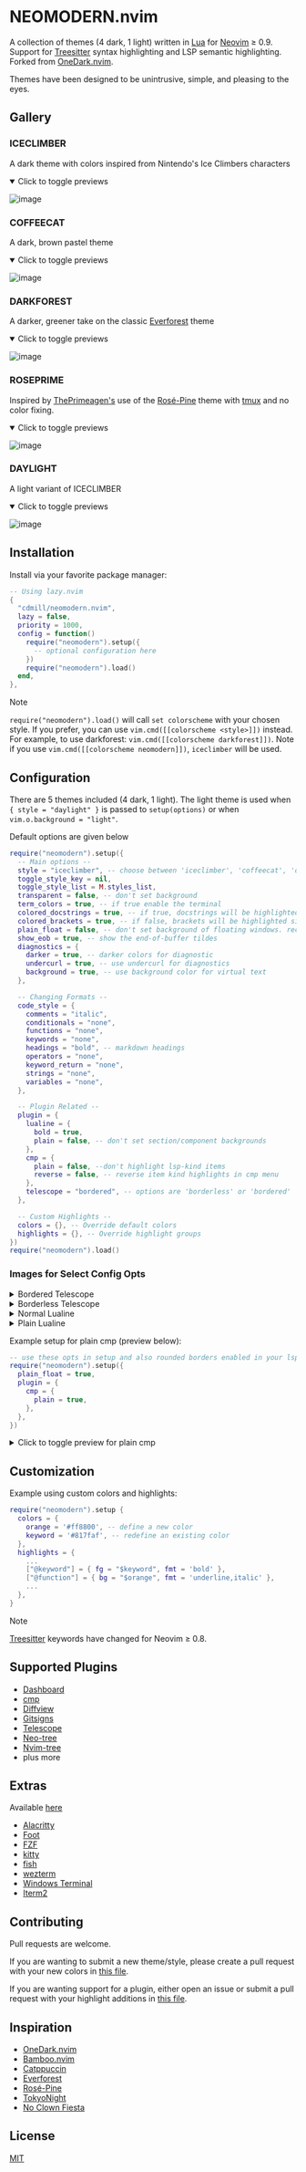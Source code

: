 # NEOMODERN.nvim

A collection of themes (4 dark, 1 light) written in [Lua](https://www.lua.org) for [Neovim](https://github.com/neovim/neovim) $\geq$ 0.9.
Support for [Treesitter](https://github.com/nvim-treesitter/nvim-treesitter) syntax highlighting and LSP semantic highlighting.
Forked from [OneDark.nvim](https://github.com/navarasu/onedark.nvim).

Themes have been designed to be unintrusive, simple, and pleasing to the eyes.

## Gallery

### ICECLIMBER

A dark theme with colors inspired from Nintendo's Ice Climbers characters

<details open>
<summary>Click to toggle previews</summary>

![image](https://github.com/cdmill/neomodern.nvim/blob/assets/iceclimber.png)

</details>

### COFFEECAT

A dark, brown pastel theme

<details open>
<summary>Click to toggle previews</summary>

![image](https://github.com/cdmill/neomodern.nvim/blob/assets/coffeecat.png)

</details>

### DARKFOREST

A darker, greener take on the classic [Everforest](https://github.com/sainnhe/everforest) theme

<details open>
<summary>Click to toggle previews</summary>

![image](https://github.com/cdmill/neomodern.nvim/blob/assets/darkforest.png)

</details>

### ROSEPRIME

Inspired by [ThePrimeagen's](https://github.com/ThePrimeagen) use of the [Rosé-Pine](https://github.com/rose-pine/neovim) theme with [tmux](https://github.com/tmux/tmux/wiki) and no color fixing.

<details open>
<summary>Click to toggle previews</summary>

![image](https://github.com/cdmill/neomodern.nvim/blob/assets/roseprime.png)

</details>

### DAYLIGHT

A light variant of ICECLIMBER

<details open>
<summary>Click to toggle previews</summary>

![image](https://github.com/cdmill/neomodern.nvim/blob/assets/daylight.png)

</details>

## Installation

Install via your favorite package manager:

```lua
-- Using lazy.nvim
{
  "cdmill/neomodern.nvim",
  lazy = false,
  priority = 1000,
  config = function()
    require("neomodern").setup({
      -- optional configuration here
    })
    require("neomodern").load()
  end,
},
```

> [!NOTE]
> `require("neomodern").load()` will call `set colorscheme` with your chosen style.
> If you prefer, you can use `vim.cmd([[colorscheme <style>]])` instead. For
> example, to use darkforest: `vim.cmd([[colorscheme darkforest]])`. Note if you
> use `vim.cmd([[colorscheme neomodern]])`, `iceclimber` will be used.

## Configuration

There are 5 themes included (4 dark, 1 light). The light theme is used when `{ style = "daylight" }` is passed to `setup(options)` or when `vim.o.background = "light"`.

Default options are given below

```lua
require("neomodern").setup({
  -- Main options --
  style = "iceclimber", -- choose between 'iceclimber', 'coffeecat', 'darkforest', 'roseprime', 'daylight'
  toggle_style_key = nil,
  toggle_style_list = M.styles_list,
  transparent = false, -- don't set background
  term_colors = true, -- if true enable the terminal
  colored_docstrings = true, -- if true, docstrings will be highlighted like strings, otherwise they will be highlighted like comments
  colored_brackets = true, -- if false, brackets will be highlighted similar to default fg color
  plain_float = false, -- don't set background of floating windows. recommended for when using floating windows with borders
  show_eob = true, -- show the end-of-buffer tildes
  diagnostics = {
    darker = true, -- darker colors for diagnostic
    undercurl = true, -- use undercurl for diagnostics
    background = true, -- use background color for virtual text
  },

  -- Changing Formats --
  code_style = {
    comments = "italic",
    conditionals = "none",
    functions = "none",
    keywords = "none",
    headings = "bold", -- markdown headings
    operators = "none",
    keyword_return = "none",
    strings = "none",
    variables = "none",
  },

  -- Plugin Related --
  plugin = {
    lualine = {
      bold = true,
      plain = false, -- don't set section/component backgrounds
    },
    cmp = {
      plain = false, --don't highlight lsp-kind items
      reverse = false, -- reverse item kind highlights in cmp menu
    },
    telescope = "bordered", -- options are 'borderless' or 'bordered'
  },

  -- Custom Highlights --
  colors = {}, -- Override default colors
  highlights = {}, -- Override highlight groups
})
require("neomodern").load()
```

### Images for Select Config Opts

<details close>
<summary>Bordered Telescope</summary>

![image](https://github.com/cdmill/neomodern.nvim/blob/assets/bordered-tscope.png)

</details>

<details close>
<summary>Borderless Telescope</summary>

![image](https://github.com/cdmill/neomodern.nvim/blob/assets/borderless-tscope.png)

</details>

<details close>
<summary>Normal Lualine</summary>

![image](https://github.com/cdmill/neomodern.nvim/blob/assets/roseprime.png)

</details>

<details close>
<summary>Plain Lualine</summary>

![image](https://github.com/cdmill/neomodern.nvim/blob/assets/plain_lualine.png)

</details>

Example setup for plain cmp (preview below):

```lua
-- use these opts in setup and also rounded borders enabled in your lsp config
require("neomodern").setup({
  plain_float = true,
  plugin = {
    cmp = {
      plain = true,
    },
  },
})
```

<details close>
<summary>Click to toggle preview for plain cmp</summary>

![image](https://github.com/cdmill/neomodern.nvim/blob/assets/plain_cmp.png)

</details>

## Customization

Example using custom colors and highlights:

```lua
require("neomodern").setup {
  colors = {
    orange = '#ff8800', -- define a new color
    keyword = '#817faf', -- redefine an existing color
  },
  highlights = {
    ...
    ["@keyword"] = { fg = "$keyword", fmt = 'bold' },
    ["@function"] = { bg = "$orange", fmt = 'underline,italic' },
    ...
  },
}
```

> [!NOTE]
> [Treesitter](https://github.com/nvim-treesitter/nvim-treesitter) keywords have changed for Neovim $\geq$ 0.8.


## Supported Plugins

- [Dashboard](https://github.com/nvimdev/dashboard-nvim)
- [cmp](https://github.com/hrsh7th/nvim-cmp)
- [Diffview](https://github.com/sindrets/diffview.nvim)
- [Gitsigns](https://github.com/lewis6991/gitsigns.nvim)
- [Telescope](https://github.com/nvim-telescope/telescope.nvim)
- [Neo-tree](https://github.com/nvim-neo-tree/neo-tree.nvim)
- [Nvim-tree](https://github.com/nvim-tree/nvim-tree.lua)
- plus more

## Extras

Available [here](https://github.com/cdmill/neomodern.nvim/tree/main/extras)

- [Alacritty](https://github.com/alacritty/alacritty)
- [Foot](https://codeberg.org/dnkl/foot)
- [FZF](https://github.com/junegunn/fzf)
- [kitty](https://github.com/kovidgoyal/kitty)
- [fish](https://github.com/fish-shell/fish-shell)
- [wezterm](https://github.com/wez/wezterm)
- [Windows Terminal](https://github.com/microsoft/terminal)
- [Iterm2](https://iterm2.com)

## Contributing

Pull requests are welcome.

If you are wanting to submit a new theme/style, please create a pull request with your new colors in [this file](https://github.com/cdmill/neomodern.nvim/blob/main/lua/neomodern/palette.lua).

If you are wanting support for a plugin, either open an issue or submit a pull request with your highlight additions in [this file](https://github.com/cdmill/neomodern.nvim/blob/main/lua/neomodern/highlights.lua).

## Inspiration

- [OneDark.nvim](https://github.com/navarasu/onedark.nvim)
- [Bamboo.nvim](https://github.com/ribru17/bamboo.nvim)
- [Catppuccin](https://github.com/catppuccin/nvim)
- [Everforest](https://github.com/sainnhe/everforest)
- [Rosé-Pine](https://github.com/rose-pine/neovim)
- [TokyoNight](https://github.com/folke/tokyonight.nvim)
- [No Clown Fiesta](https://github.com/aktersnurra/no-clown-fiesta.nvim)

## License

[MIT](https://choosealicense.com/licenses/mit/)







